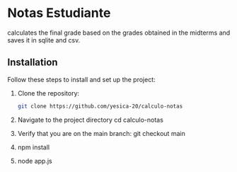 # Notas Estudiante

calculates the final grade based on the grades obtained in the midterms and saves it in sqlite and csv.

## Installation

Follow these steps to install and set up the project:

1. Clone the repository:
   ```bash
   git clone https://github.com/yesica-20/calculo-notas

2. Navigate to the project  directory
    cd calculo-notas

3. Verify that you are on the main branch:
  git checkout main


4. npm install

5. node app.js
